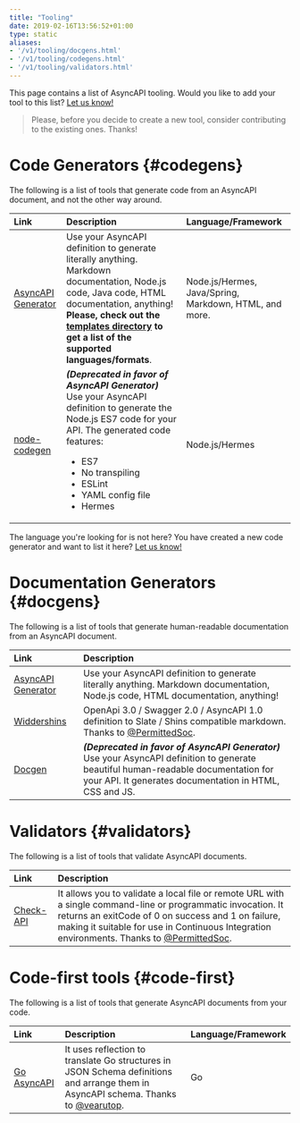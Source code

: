 ```yaml
---
title: "Tooling"
date: 2019-02-16T13:56:52+01:00
type: static
aliases:
- '/v1/tooling/docgens.html'
- '/v1/tooling/codegens.html'
- '/v1/tooling/validators.html'
---
```


This page contains a list of AsyncAPI tooling. Would you like to add your tool to this list? [Let us know!](https://github.com/asyncapi/asyncapi/issues/new)
<!--more-->

> Please, before you decide to create a new tool, consider contributing to the existing ones. Thanks!

# Code Generators {#codegens}

The following is a list of tools that generate code from an AsyncAPI document, and not the other way around.

| Link           | Description    | Language/Framework |
| :------------- | :------------- | :----------------- |
| [AsyncAPI Generator](https://github.com/asyncapi/generator) | Use your AsyncAPI definition to generate literally anything. Markdown documentation, Node.js code, Java code, HTML documentation, anything! **Please, check out the [templates directory](https://github.com/asyncapi/generator/tree/master/templates) to get a list of the supported languages/formats**. | Node.js/Hermes, Java/Spring, Markdown, HTML, and more.
| [node-codegen](https://github.com/asyncapi/node-codegen) | **_(Deprecated in favor of AsyncAPI Generator)_** <br>Use your AsyncAPI definition to generate the Node.js ES7 code for your API. The generated code features: <ul><li>ES7</li><li>No transpiling</li><li>ESLint</li><li>YAML config file</li><li>Hermes</li></ul>       | Node.js/Hermes

The language you're looking for is not here? You have created a new code generator and want to list it here? [Let us know!](https://github.com/asyncapi/asyncapi/issues/new)

# Documentation Generators {#docgens}

The following is a list of tools that generate human-readable documentation from an AsyncAPI document.

| Link           | Description    |
| :------------- | :------------- |
| [AsyncAPI Generator](https://github.com/asyncapi/generator) | Use your AsyncAPI definition to generate literally anything. Markdown documentation, Node.js code, HTML documentation, anything!
| [Widdershins](https://github.com/Mermade/widdershins) | OpenApi 3.0 / Swagger 2.0 / AsyncAPI 1.0 definition to Slate / Shins compatible markdown. Thanks to [@PermittedSoc](https://twitter.com/@Permittedsoc).
| [Docgen](https://github.com/asyncapi/docgen) | **_(Deprecated in favor of AsyncAPI Generator)_** <br>Use your AsyncAPI definition to generate beautiful human-readable documentation for your API. It generates documentation in HTML, CSS and JS.

# Validators {#validators}

The following is a list of tools that validate AsyncAPI documents.

| Link           | Description    |
| :------------- | :------------- |
| [Check-API](https://github.com/Mermade/check_api) | It allows you to validate a local file or remote URL with a single command-line or programmatic invocation. It returns an exitCode of 0 on success and 1 on failure, making it suitable for use in Continuous Integration environments. Thanks to [@PermittedSoc](https://twitter.com/@Permittedsoc).

# Code-first tools {#code-first}

The following is a list of tools that generate AsyncAPI documents from your code.

| Link           | Description    | Language/Framework |
| :------------- | :------------- | :----------------- |
| [Go AsyncAPI](https://github.com/swaggest/go-asyncapi) | It uses reflection to translate Go structures in JSON Schema definitions and arrange them in AsyncAPI schema. Thanks to [@vearutop](https://github.com/vearutop). | Go
